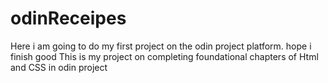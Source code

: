 # odinReceipes
Here i am going to do my first project on the odin project platform. hope i finish good
This is my project on completing foundational chapters of Html and CSS in odin project